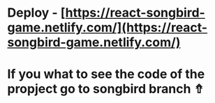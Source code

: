# Deploy - [https://react-songbird-game.netlify.com/](https://react-songbird-game.netlify.com/)

# If you what to see the code of the propject go to songbird branch ⇮
